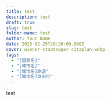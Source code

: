 ```yaml
---
title: test
description: test
draft: true
slug: test
folder-name: test
author: Your Name
date: 2025-02-25T20:26:00.000Z
cover: wiener-staatsoper-sitzplan.webp
tags:
  - "[國家名]"
  - "[城市名]"
  - "[城市名]旅遊"
  - "[城市名]自由行"
---
```

test
